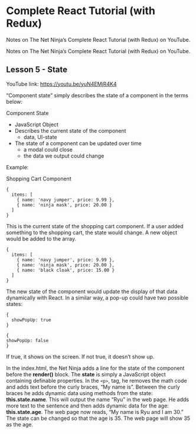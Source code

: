 # Complete React Tutorial (with Redux)

Notes on The Net Ninja’s Complete React Tutorial (with Redux) on YouTube.

Notes on The Net Ninja’s Complete React Tutorial (with Redux) on YouTube.

## Lesson 5 - State

YouTube link: https://youtu.be/yuN4EMjR4K4

“Component state” simply describes the state of a component in the terms below:

Component State
*	JavaScript Object
*	Describes the current state of the component
    *	data, UI-state
*	The state of a component can be updated over time
    *	a modal could close
    *	the data we output could change

Example:

Shopping Cart Component
```
{
  items: [
    { name: 'navy jumper', price: 9.99 },
    { name: 'ninja mask', price: 20.00 }
  ]
}
```

This is the current state of the shopping cart component. If a user added something to the shopping cart, the state would change. A new object would be added to the array.
```
{
  items: [
    { name: 'navy jumper', price: 9.99 },
    { name: 'ninja mask', price: 20.00 },
    { name: 'black cloak', price: 15.00 }
  ]
}
```

The new state of the component would update the display of that data dynamically with React. In a similar way, a pop-up could have two possible states:
```
{
  showPopUp: true
}

{
showPopUp: false
}
```

If true, it shows on the screen. If not true, it doesn’t show up.

In the index.html, the Net Ninja adds a line for the state of the component before the __render()__ block. The __state__ is simply a JavaScript object containing definable properties. In the `<p>`, tag, he removes the math code and adds text before the curly braces, “My name is”. Between the curly braces he adds dynamic data using methods from the state: __this.state.name__. This will output the name “Ryu” in the web page. He adds more text to the sentence and then adds dynamic data for the age: __this.state.age__. The web page now reads, “My name is Ryu and I am 30.” The state can be changed so that the age is 35. The web page will show 35 as the age.